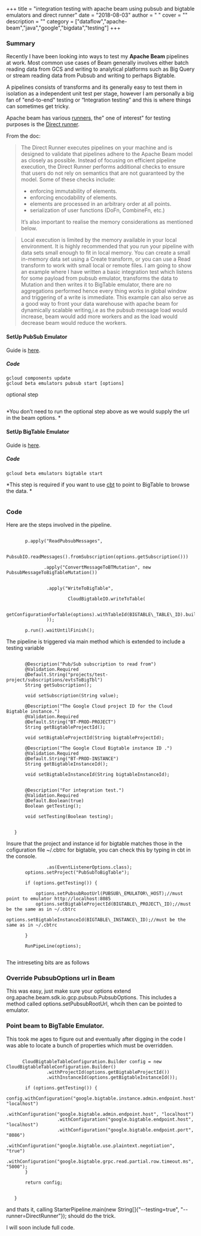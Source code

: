 
+++
title = "integration testing with apache beam using pubsub and bigtable emulators and direct runner"
date = "2018-08-03"
author = " "
cover = ""
description = ""
category = ["dataflow","apache-beam","java","google","bigdata","testing"]
+++

### Summary

 Recently I have been looking into ways to test my **Apache Beam** pipelines at work. Most common use cases of Beam generally involves either batch reading data from GCS and writing to analytical platforms such as Big Query or stream reading data from Pubsub and writing to perhaps Bigtable.

 A pipelines consists of transforms and its generally easy to test them in isolation as a independent unit test per stage, however I am personally a big fan of "end-to-end" testing or “Integration testing” and this is where things can sometimes get tricky.

  Apache beam has various [runners](https://beam.apache.org/documentation/runners/capability-matrix/), the" one of interest" for testing purposes is the [Direct runner](https://beam.apache.org/documentation/runners/direct/). 

 From the doc:

 
>  The Direct Runner executes pipelines on your machine and is designed to validate that pipelines adhere to the Apache Beam model as closely as possible. Instead of focusing on efficient pipeline execution, the Direct Runner performs additional checks to ensure that users do not rely on semantics that are not guaranteed by the model. Some of these checks include: 
>  * enforcing immutability of elements.
>  * enforcing encodability of elements.
>  * elements are processed in an arbitrary order at all points.
>  * serialization of user functions (DoFn, CombineFn, etc.)
>  
>   It’s also important to realise the memory considerations as mentioned below.

 
>  Local execution is limited by the memory available in your local environment. It is highly recommended that you run your pipeline with data sets small enough to fit in local memory. You can create a small in-memory data set using a Create transform, or you can use a Read transform to work with small local or remote files.   I am going to show an example where I have written a basic integration test which listens for some payload from pubsub emulator, transforms the data to Mutation and then writes it to BigTable emulator, there are no aggregations performed hence every thing works in global window and triggering of a write is immediate. This example can also serve as a good way to front your data warehouse with apache beam for dynamically scalable writing,i.e as the pubsub message load would increase, beam would add more workers and as the load would decrease beam would reduce the workers. 

 #### SetUp PubSub Emulator

 Guide is [here](https://cloud.google.com/pubsub/docs/emulator).

 ##### Code

 ```gcloud components install pubsub-emulator
gcloud components update
gcloud beta emulators pubsub start [options]

```
  optional step 

 ```$(gcloud beta emulators pubsub env-init)

```
 *You don’t need to run the optional step above as we would supply the url in the beam options. *

 #### SetUp BigTable Emulator

 Guide is [here](https://cloud.google.com/bigtable/docs/emulator).

 ##### Code

 ```gcloud components update beta
gcloud beta emulators bigtable start

```
 *This step is required if you want to use [cbt](https://cloud.google.com/bigtable/docs/cbt-overview) to point to BigTable to browse the data. *

 ```$(gcloud beta emulators bigtable env-init)

```
 ### Code

 Here are the steps involved in the pipeline.

 ```  		Pipeline p = Pipeline.create(options);

        p.apply("ReadPubsubMessages",
               
               PubsubIO.readMessages().fromSubscription(options.getSubscription()))

               .apply("ConvertMessageToBTMutation", new PubsubMessageToBigTableMutation())


                .apply("WriteToBigTable",

                        CloudBigtableIO.writeToTable(

                                getConfigurationForTable(options).withTableId(BIGTABLE\_TABLE\_ID).build()
                ));

        p.run().waitUntilFinish();

```
 The pipeline is triggered via main method which is extended to include a testing variable

 ```public interface EventListenerOptions extends StreamingOptions, PubsubOptions {
  
        @Description("Pub/Sub subscription to read from")
        @Validation.Required
        @Default.String("projects/test-project/subscriptions/evtsToBigTbl")
        String getSubscription();

        void setSubscription(String value);

        @Description("The Google Cloud project ID for the Cloud Bigtable instance.")
        @Validation.Required
        @Default.String("BT-PROD-PROJECT")
        String getBigtableProjectId();

        void setBigtableProjectId(String bigtableProjectId);

        @Description("The Google Cloud Bigtable instance ID .")
        @Validation.Required
        @Default.String("BT-PROD-INSTANCE")
        String getBigtableInstanceId();

        void setBigtableInstanceId(String bigtableInstanceId);


        @Description("For integration test.")
        @Validation.Required
        @Default.Boolean(true)
        Boolean getTesting();

        void setTesting(Boolean testing);


    }

```
 Insure that the project and instance id for bigtable matches those in the cofiguration file ~/.cbtrc for bigtable, you can check this by typing in cbt in the console.

 ``` EventListenerOptions options = PipelineOptionsFactory.fromArgs(args).withValidation()
                .as(EventListenerOptions.class);
        options.setProject("PubSubToBigTable");

        if (options.getTesting()) {

            options.setPubsubRootUrl(PUBSUB\_EMULATOR\_HOST);//must point to emulator http://localhost:8085
            options.setBigtableProjectId(BIGTABLE\_PROJECT\_ID);//must be the same as in ~/.cbtrc
            options.setBigtableInstanceId(BIGTABLE\_INSTANCE\_ID);//must be the same as in ~/.cbtrc

        }

        RunPipeLine(options);


```
 The intreseting bits are as follows

 ### Override PubsubOptions url in Beam

 This was easy, just make sure your options extend org.apache.beam.sdk.io.gcp.pubsub.PubsubOptions. This includes a method called options.setPubsubRootUrl, whcih then can be pointed to emulator. 

 ### Point beam to BigTable Emulator.

 This took me ages to figure out and eventually after digging in the code I was able to locate a bunch of properties which must be overridden.

 ```private static CloudBigtableTableConfiguration.Builder getConfigurationForTable(EventListenerOptions options) {

       CloudBigtableTableConfiguration.Builder config = new CloudBigtableTableConfiguration.Builder()
                .withProjectId(options.getBigtableProjectId())
                .withInstanceId(options.getBigtableInstanceId());
                
        if (options.getTesting()) {
            config.withConfiguration("google.bigtable.instance.admin.endpoint.host", "localhost")
                    .withConfiguration("google.bigtable.admin.endpoint.host", "localhost")
                    .withConfiguration("google.bigtable.endpoint.host", "localhost")
                    .withConfiguration("google.bigtable.endpoint.port", "8086")
                    .withConfiguration("google.bigtable.use.plaintext.negotiation", "true")
                    .withConfiguration("google.bigtable.grpc.read.partial.row.timeout.ms", "5000");
        }

        return config;


    }

```
 and thats it, calling  StarterPipeline.main(new String[]{"--testing=true", "--runner=DirectRunner"}); should do the trick.

 I will soon include full code.



